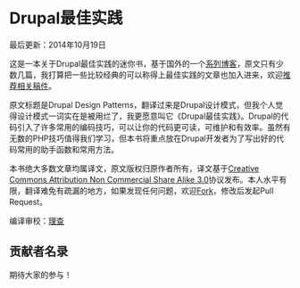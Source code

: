 Drupal最佳实践
=============

最后更新：2014年10月19日

这是一本关于Drupal最佳实践的迷你书，基于国外的一个[系列博客](http://www.erikwebb.net/blog/drupal-design-patterns/)，原文只有少数几篇，我打算把一些比较经典的可以称得上最佳实践的文章也加入进来，欢迎[推荐相关稿件](https://github.com/drupalproject/Drupal-Design-Patterns/issues/new)。

原文标题是Drupal Design Patterns，翻译过来是Drupal设计模式，但我个人觉得设计模式一词实在是被用烂了，我更愿意叫它《Drupal最佳实践》。Drupal的代码引入了许多常用的编码技巧，可以让你的代码更可读，可维护和有效率。虽然有无数的PHP技巧值得我们学习，但本书将重点放在Drupal开发者为了写出好的代码常用的助手函数和常用方法。

本书绝大多数文章均属译文，原文版权归原作者所有，译文基于[Creative Commons Attribution Non Commercial Share Alike 3.0](http://creativecommons.org/licenses/by-nc-sa/3.0/)协议发布。本人水平有限，翻译难免有疏漏的地方，如果发现任何问题，欢迎[Fork](https://github.com/drupalproject/Drupal-Best-Practices/fork)，修改后发起Pull Request。

编译审校：[理查](http://www.drupalproject.org)

## 贡献者名录

期待大家的参与！






